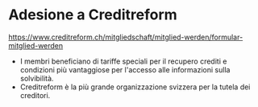 # Adesione a Creditreform
https://www.creditreform.ch/mitgliedschaft/mitglied-werden/formular-mitglied-werden
- I membri beneficiano di tariffe speciali per il recupero crediti e condizioni più vantaggiose per l'accesso alle informazioni sulla solvibilità.
- Creditreform è la più grande organizzazione svizzera per la tutela dei creditori.